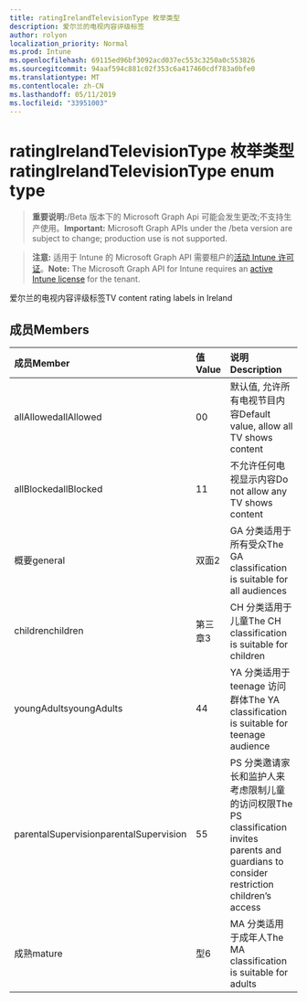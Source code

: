 ```yaml
---
title: ratingIrelandTelevisionType 枚举类型
description: 爱尔兰的电视内容评级标签
author: rolyon
localization_priority: Normal
ms.prod: Intune
ms.openlocfilehash: 69115ed96bf3092acd037ec553c3250a0c553826
ms.sourcegitcommit: 94aaf594c881c02f353c6a417460cdf783a0bfe0
ms.translationtype: MT
ms.contentlocale: zh-CN
ms.lasthandoff: 05/11/2019
ms.locfileid: "33951003"
---
```

# <a name="ratingirelandtelevisiontype-enum-type"></a><span data-ttu-id="c44d2-103">ratingIrelandTelevisionType 枚举类型</span><span class="sxs-lookup"><span data-stu-id="c44d2-103">ratingIrelandTelevisionType enum type</span></span>

> <span data-ttu-id="c44d2-104">**重要说明:**/Beta 版本下的 Microsoft Graph Api 可能会发生更改;不支持生产使用。</span><span class="sxs-lookup"><span data-stu-id="c44d2-104">**Important:** Microsoft Graph APIs under the /beta version are subject to change; production use is not supported.</span></span>

> <span data-ttu-id="c44d2-105">**注意:** 适用于 Intune 的 Microsoft Graph API 需要租户的[活动 Intune 许可证](https://go.microsoft.com/fwlink/?linkid=839381)。</span><span class="sxs-lookup"><span data-stu-id="c44d2-105">**Note:** The Microsoft Graph API for Intune requires an [active Intune license](https://go.microsoft.com/fwlink/?linkid=839381) for the tenant.</span></span>

<span data-ttu-id="c44d2-106">爱尔兰的电视内容评级标签</span><span class="sxs-lookup"><span data-stu-id="c44d2-106">TV content rating labels in Ireland</span></span>

## <a name="members"></a><span data-ttu-id="c44d2-107">成员</span><span class="sxs-lookup"><span data-stu-id="c44d2-107">Members</span></span>
|<span data-ttu-id="c44d2-108">成员</span><span class="sxs-lookup"><span data-stu-id="c44d2-108">Member</span></span>|<span data-ttu-id="c44d2-109">值</span><span class="sxs-lookup"><span data-stu-id="c44d2-109">Value</span></span>|<span data-ttu-id="c44d2-110">说明</span><span class="sxs-lookup"><span data-stu-id="c44d2-110">Description</span></span>|
|:---|:---|:---|
|<span data-ttu-id="c44d2-111">allAllowed</span><span class="sxs-lookup"><span data-stu-id="c44d2-111">allAllowed</span></span>|<span data-ttu-id="c44d2-112">0</span><span class="sxs-lookup"><span data-stu-id="c44d2-112">0</span></span>|<span data-ttu-id="c44d2-113">默认值, 允许所有电视节目内容</span><span class="sxs-lookup"><span data-stu-id="c44d2-113">Default value, allow all TV shows content</span></span>|
|<span data-ttu-id="c44d2-114">allBlocked</span><span class="sxs-lookup"><span data-stu-id="c44d2-114">allBlocked</span></span>|<span data-ttu-id="c44d2-115">1</span><span class="sxs-lookup"><span data-stu-id="c44d2-115">1</span></span>|<span data-ttu-id="c44d2-116">不允许任何电视显示内容</span><span class="sxs-lookup"><span data-stu-id="c44d2-116">Do not allow any TV shows content</span></span>|
|<span data-ttu-id="c44d2-117">概要</span><span class="sxs-lookup"><span data-stu-id="c44d2-117">general</span></span>|<span data-ttu-id="c44d2-118">双面</span><span class="sxs-lookup"><span data-stu-id="c44d2-118">2</span></span>|<span data-ttu-id="c44d2-119">GA 分类适用于所有受众</span><span class="sxs-lookup"><span data-stu-id="c44d2-119">The GA classification is suitable for all audiences</span></span>|
|<span data-ttu-id="c44d2-120">children</span><span class="sxs-lookup"><span data-stu-id="c44d2-120">children</span></span>|<span data-ttu-id="c44d2-121">第三章</span><span class="sxs-lookup"><span data-stu-id="c44d2-121">3</span></span>|<span data-ttu-id="c44d2-122">CH 分类适用于儿童</span><span class="sxs-lookup"><span data-stu-id="c44d2-122">The CH classification is suitable for children</span></span>|
|<span data-ttu-id="c44d2-123">youngAdults</span><span class="sxs-lookup"><span data-stu-id="c44d2-123">youngAdults</span></span>|<span data-ttu-id="c44d2-124">4</span><span class="sxs-lookup"><span data-stu-id="c44d2-124">4</span></span>|<span data-ttu-id="c44d2-125">YA 分类适用于 teenage 访问群体</span><span class="sxs-lookup"><span data-stu-id="c44d2-125">The YA classification is suitable for teenage audience</span></span>|
|<span data-ttu-id="c44d2-126">parentalSupervision</span><span class="sxs-lookup"><span data-stu-id="c44d2-126">parentalSupervision</span></span>|<span data-ttu-id="c44d2-127">5</span><span class="sxs-lookup"><span data-stu-id="c44d2-127">5</span></span>|<span data-ttu-id="c44d2-128">PS 分类邀请家长和监护人来考虑限制儿童的访问权限</span><span class="sxs-lookup"><span data-stu-id="c44d2-128">The PS classification invites parents and guardians to consider restriction children’s access</span></span>|
|<span data-ttu-id="c44d2-129">成熟</span><span class="sxs-lookup"><span data-stu-id="c44d2-129">mature</span></span>|<span data-ttu-id="c44d2-130">型</span><span class="sxs-lookup"><span data-stu-id="c44d2-130">6</span></span>|<span data-ttu-id="c44d2-131">MA 分类适用于成年人</span><span class="sxs-lookup"><span data-stu-id="c44d2-131">The MA classification is suitable for adults</span></span>|




